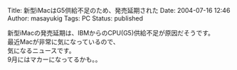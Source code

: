 Title: 新型iMacはG5供給不足のため、発売延期された
Date: 2004-07-16 12:46
Author: masayukig
Tags: PC
Status: published

新型iMacの発売延期は、IBMからのCPU(G5)供給不足が原因だそうです。  
最近Macが非常に気になっているので、  
気になるニュースです。  
9月にはマカーになってるかも。。
